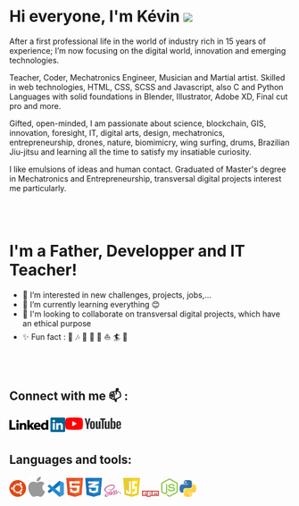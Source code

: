 # Hi everyone, I'm Kévin <img src="https://media.giphy.com/media/hvRJCLFzcasrR4ia7z/giphy.gif" width="50px">
After a first professional life in the world of industry rich in 15 years of experience; I’m now focusing on the digital world, innovation and emerging technologies. 

Teacher, Coder, Mechatronics Engineer, Musician and Martial artist. Skilled in web technologies, HTML, CSS, SCSS and Javascript, also C and Python Languages with solid foundations in Blender, Illustrator, Adobe XD, Final cut pro and more. 

Gifted, open-minded, I am passionate about science, blockchain, GIS, innovation, foresight, IT, digital arts, design, mechatronics, entrepreneurship, drones, nature, biomimicry, wing surfing, drums, Brazilian Jiu-jitsu and learning all the time to satisfy my insatiable curiosity. 

I like emulsions of ideas and human contact.
Graduated of Master's degree in Mechatronics and Entrepreneurship, transversal digital projects interest me particularly.

<br>
<br>

# I'm a Father, Developper and IT Teacher!
- 👀 I’m interested in new challenges, projects, jobs,...
- 🌱 I’m currently learning everything 😊
- 💞️ I'm looking to collaborate on transversal digital projects, which have an ethical purpose
- ✨ Fun fact : 🥁 🎶 🥋 🌊 🎣 ⛵ 🏄‍ 🐶

<br>
<br>

## Connect with me 📫 :
[<img align="left" alt="Kevin | Linkedin" width="100" src="https://github.com/kevinbdx35/Logos/blob/main/svg/linkedin.svg" />][linkedin]
[<img align="left" alt="Kevin | Youtube" width="100" src="https://github.com/kevinbdx35/Logos/blob/main/svg/youtube-6.svg" />][youtube]

<br>
<br>

## Languages and tools:
<p float="left">
  <img alt="Visual Studio Code"  width="30" src="https://github.com/kevinbdx35/Logos/blob/main/svg/ubuntu-4.svg" />
  <img alt="Visual Studio Code"  width="30" src="https://github.com/kevinbdx35/Logos/blob/main/svg/apple.svg" />
  <img alt="Visual Studio Code"  width="30" src="https://github.com/kevinbdx35/Logos/blob/main/svg/visual-studio-code-1.svg" />
  <img alt="Visual Studio Code"  width="30" src="https://github.com/kevinbdx35/Logos/blob/main/svg/html-1.svg" />
  <img alt="Visual Studio Code"  width="30" src="https://github.com/kevinbdx35/Logos/blob/main/svg/css-3.svg" />
  <img alt="Visual Studio Code"  width="30" src="https://github.com/kevinbdx35/Logos/blob/main/svg/sass-1.svg" />
  <img alt="Visual Studio Code"  width="30" src="https://github.com/kevinbdx35/Logos/blob/main/svg/javascript-1.svg" />
  <img alt="Visual Studio Code"  width="30" src="https://github.com/kevinbdx35/Logos/blob/main/svg/npm.svg" />
  <img alt="Visual Studio Code"  width="30" src="https://github.com/kevinbdx35/Logos/blob/main/svg/nodejs-icon.svg" />
  <img alt="Visual Studio Code"  width="30" src="https://github.com/kevinbdx35/Logos/blob/main/svg/python-5.svg" />
</p>  

<br>
<br>

[website]:#
[youtube]: https://youtube.com
[linkedin]: https://www.linkedin.com/in/kbdx35/
